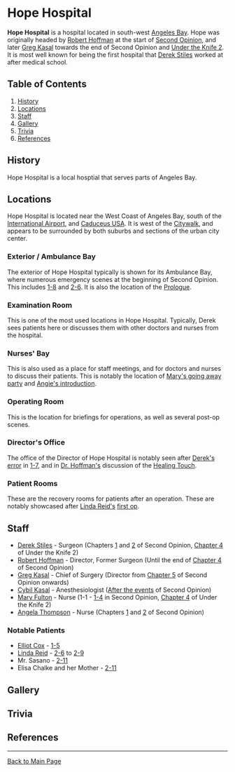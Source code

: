 # Hope Hospital

**Hope Hospital** is a hospital located in south-west [Angeles Bay](Angeles_Bay.md). Hope was originally headed by [Robert Hoffman](../characters/Robert_Hoffman.md) at the start of [Second Opinion](../SO.md), and later [Greg Kasal](../characters/Greg_Kasal.md) towards the end of Second Opinion and [Under the Knife 2](../../utk2/UTK2.md). It is most well known for being the first hospital that [Derek Stiles](../characters/Derek_Stiles.md) worked at after medical school.

## Table of Contents
1. [History](#History)
2. [Locations](#Locations)
3. [Staff](#Staff)
4. [Gallery](#Gallery)
5. [Trivia](#Trivia)
6. [References](#References)

## <a id="History"></a>History

Hope Hospital is a local hosptial that serves parts of Angeles Bay. 

## <a id="Locations"></a>Locations

Hope Hospital is located near the West Coast of Angeles Bay, south of the [International Airport](Angeles_Bay_International_Airport.md), and [Caduceus USA](Caduceus_USA.md). It is west of the [Citywalk](Angeles_Bay.md#Locations), and appears to be surrounded by both suburbs and sections of the urban city center.

### Exterior / Ambulance Bay

The exterior of Hope Hospital typically is shown for its Ambulance Bay, where numerous emergency scenes at the beginning of Second Opinion. This includes [1-8](../episodes/1_8.md) and [2-6](../episodes/2_6.md). It is also the location of the [Prologue](../episodes/Prologue.md).

### Examination Room

This is one of the most used locations in Hope Hospital. Typically, Derek sees patients here or discusses them with other doctors and nurses from the hospital. 

### Nurses' Bay

This is also used as a place for staff meetings, and for doctors and nurses to discuss their patients. This is notably the location of [Mary's going away party](../episodes/1_3.md) and [Angie's introduction](../episodes/1_4.md).

### Operating Room

This is the location for briefings for operations, as well as several post-op scenes.

### Director's Office

The office of the Director of Hope Hospital is notably seen after [Derek's error](../episodes/1_6.md) in [1-7](../episodes/1_7.md), and in [Dr. Hoffman's](../characters/Robert_Hoffman.md) discussion of the [Healing Touch](../../../general/Healing_Touch.md).

### Patient Rooms

These are the recovery rooms for patients after an operation. These are notably showcased after [Linda Reid's](../characters/Linda_Reid.md) [first op](../episodes/2_6.md).

## <a id="Staff"></a>Staff

* [Derek Stiles](../characters/Derek_Stiles.md) - Surgeon (Chapters [1](../episodes/Chapter_1.md) and [2](../episodes/Chapter_2.md) of Second Opinion, [Chapter 4](../../utk2/episodes/Chapter_4.md) of Under the Knife 2)
* [Robert Hoffman](../characters/Robert_Hoffman.md) - Director, Former Surgeon (Until the end of [Chapter 4](../episodes/Chapter_4.md) of Second Opinion)
* [Greg Kasal](../characters/Greg_Kasal.md) - Chief of Surgery (Director from [Chapter 5](../episodes/Chapter_5.md) of Second Opinion onwards)
* [Cybil Kasal](../characters/Cybil_Meyers.md) - Anesthesiologist ([After the events](../episodes/Epilogue.md) of Second Opinion)
* [Mary Fulton](../characters/Mary_Fulton.md) - Nurse (1-1 - [1-4](../episodes/1_4.md) in Second Opinion, [Chapter 4](../../utk2/episodes/Chapter_4.md) of Under the Knife 2)
* [Angela Thompson](../characters/Angela_Thompson.md) - Nurse (Chapters [1](../episodes/Chapter_1.md) and [2](../episodes/Chapter_2.md) of Second Opinion)

### Notable Patients

* [Elliot Cox](../characters/Elliot_Cox.md) - [1-5](../episodes/1_5.md)
* [Linda Reid](../characters/Linda_Reid.md) - [2-6](../episodes/2_6.md) to [2-9](../episodes/2_9.md)
* Mr. Sasano - [2-11](../episodes/2_11.md)
* Elisa Chalke and her Mother - [2-11](../episodes/2_11.md)

## <a id="Gallery"></a>Gallery

## <a id="Trivia"></a>Trivia

## <a id="References"></a>References

---

[Back to Main Page](/tc-wiki)